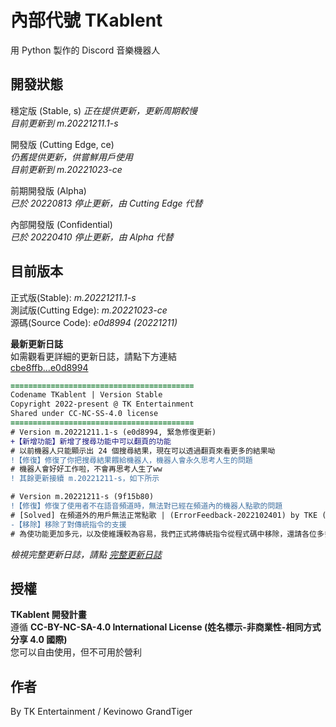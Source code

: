 # 內部代號 TKablent
用 Python 製作的 Discord 音樂機器人

## 開發狀態
穩定版 (Stable, s)
*正在提供更新，更新周期較慢*  
*目前更新到 m.20221211.1-s*  

開發版 (Cutting Edge, ce)  
*仍舊提供更新，供嘗鮮用戶使用*  
*目前更新到 m.20221023-ce*  

前期開發版 (Alpha)  
*已於 20220813 停止更新，由 Cutting Edge 代替*  

內部開發版 (Confidential)  
*已於 20220410 停止更新，由 Alpha 代替*

## 目前版本
正式版(Stable): *m.20221211.1-s*  
測試版(Cutting Edge): *m.20221023-ce*  
源碼(Source Code): *e0d8994 (20221211)*
  
**最新更新日誌**  
如需觀看更詳細的更新日誌，請點下方連結  
[cbe8ffb...e0d8994](https://github.com/TK-Entertainment/tkablent/compare/cbe8ffb...e0d8994)

```diff
=========================================
Codename TKablent | Version Stable
Copyright 2022-present @ TK Entertainment
Shared under CC-NC-SS-4.0 license
=========================================
# Version m.20221211.1-s (e0d8994, 緊急修復更新)
+【新增功能】新增了搜尋功能中可以翻頁的功能
# 以前機器人只能顯示出 24 個搜尋結果，現在可以透過翻頁來看更多的結果呦
!【修復】修復了你把搜尋結果餵給機器人，機器人會永久思考人生的問題
# 機器人會好好工作啦，不會再思考人生了ww
! 其餘更新接續 m.20221211-s，如下所示

# Version m.20221211-s (9f15b80)
!【修復】修復了使用者不在語音頻道時，無法對已經在頻道內的機器人點歌的問題
# [Solved] 在頻道外的用戶無法正常點歌 | (ErrorFeedback-2022102401) by TKE (Discord 回報)
-【移除】移除了對傳統指令的支援
# 為使功能更加多元，以及使維護較為容易，我們正式將傳統指令從程式碼中移除，還請各位多多見諒
```  
*檢視完整更新日誌，請點 [完整更新日誌](https://github.com/TK-Entertainment/tkablent/blob/main/CHANGELOG.md)*
## 授權
**TKablent 開發計畫**  
遵循 **CC-BY-NC-SA-4.0 International License (姓名標示-非商業性-相同方式分享 4.0 國際)**  
您可以自由使用，但不可用於營利
## 作者
By TK Entertainment / Kevinowo GrandTiger
